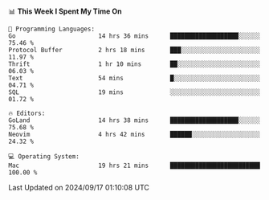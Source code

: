 <!--START_SECTION:waka-->
📊 **This Week I Spent My Time On** 

```text
💬 Programming Languages: 
Go                       14 hrs 36 mins      ███████████████████░░░░░░   75.46 % 
Protocol Buffer          2 hrs 18 mins       ███░░░░░░░░░░░░░░░░░░░░░░   11.97 % 
Thrift                   1 hr 10 mins        ██░░░░░░░░░░░░░░░░░░░░░░░   06.03 % 
Text                     54 mins             █░░░░░░░░░░░░░░░░░░░░░░░░   04.71 % 
SQL                      19 mins             ░░░░░░░░░░░░░░░░░░░░░░░░░   01.72 % 

🔥 Editors: 
GoLand                   14 hrs 38 mins      ███████████████████░░░░░░   75.68 % 
Neovim                   4 hrs 42 mins       ██████░░░░░░░░░░░░░░░░░░░   24.32 % 

💻 Operating System: 
Mac                      19 hrs 21 mins      █████████████████████████   100.00 % 
```


 Last Updated on 2024/09/17 01:10:08 UTC
<!--END_SECTION:waka-->
